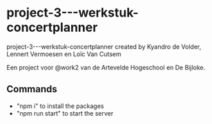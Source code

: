 # project-3---werkstuk-concertplanner
project-3---werkstuk-concertplanner created by Kyandro de Volder, Lennert Vermoesen en Loïc Van Cutsem
 
Een project voor @work2 van de Artevelde Hogeschool en De Bijloke.

## Commands
- "npm i" to install the packages
- "npm run start" to start the server